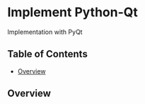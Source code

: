 # Implement Python-Qt

Implementation with PyQt

## Table of Contents
* [Overview](#overview)




## Overview
